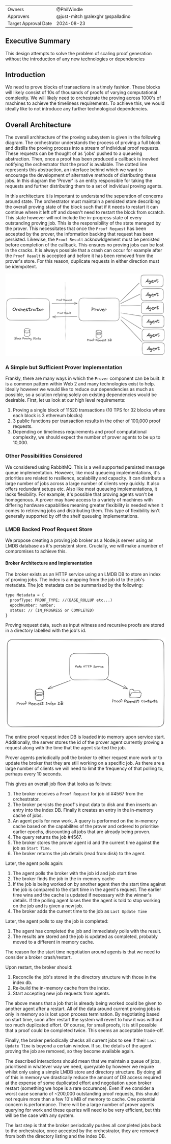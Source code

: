 |                      |                                                                                               |
| -------------------- | --------------------------------------------------------------------------------------------- |
| Owners               | @PhilWindle                                                                                   |
| Approvers            | @just-mitch @alexghr @spalladino                                                              |
| Target Approval Date | 2024-08-23                                                                                    |


## Executive Summary

This design attempts to solve the problem of scaling proof generation without the introduction of any new technologies or dependencies


## Introduction

We need to prove blocks of transactions in a timely fashion. These blocks will likely consist of 10s of thousands of proofs of varying computational complexity. We will likely need to orchestrate the proving across 1000's of machines to achieve the timeliness requirements. To achieve this, we would ideally like to not introduce any further technological dependencies.


## Overall Architecture

The overall architecture of the proving subsystem is given in the following diagram. The orchestrator understands the process of proving a full block and distills the proving process into a stream of individual proof requests. These requests can be thought of as 'jobs' pushed to a queueing abstraction. Then, once a proof has been produced a callback is inovked notifying the orchestrator that the proof is available. The dotted line represents this abstraction, an interface behind which we want to encourage the development of alternative methods of distributing these jobs. In this diagram the 'Prover' is an entity responsible for taking the requests and further distributing them to a set of individual proving agents.

In this architecture it is important to understand the seperation of concerns around state. The orchestrator must maintain a persisted store describing the overall proving state of the block such that if it needs to restart it can continue where it left off and doesn't need to restart the block from scratch. This state however will not include the in-progress state of every outstanding proving job. This is the responsibility of the state managed by the prover. This necessitates that once the `Proof Request` has been accepted by the prover, the information backing that request has been persisted. Likewise, the `Proof Result` acknowldgement must be persisted before completion of the callback. This ensures no proving jobs can be lost in the cracks. It is always possible that a crash can occur for example after the `Proof Reault` is accepted and before it has been removed from the prover's store. For this reason, duplicate requests in either direction must be idempotent.

![Proving Architecture](./proving-arch.png)

### A Simple but Sufficient Prover Implementation

Frankly, there are many ways in which the `Prover` component can be built. It is a common pattern within Web 2 and many technologies exist to help. Ideally however we would like to reduce our dependencies as much as possible, so a solution relying solely on existing dependencies would be desirable. First, let us look at our high level requirements:

1. Proving a single block of 11520 transactions (10 TPS for 32 blocks where each block is 3 ethereum blocks)
2. 3 public functions per transaction results in the other of 100,000 proof requests.
3. Depending on timeliness requirements and proof computational complexity, we should expect the number of prover agents to be up to 10,000.

### Other Possibilities Considered

We considered using RabbitMQ. This is a well supported persisted message queue implementation. However, like most queueing implementations, it's priorities are related to resilience, scalability and capacity. It can distribute a large number of jobs across a large number of clients very quickly. It also offers redundant setups etc. Also like most queueing implementations, it lacks flexibility. For example, it's possible that proving agents won't be homogenous. A prover may have access to a variety of machines with differing hardware capabilities meaning greater flexibility is needed when it comes to retrieving jobs and distributing them. This type of flexibility isn't generally supported by off the shelf queueing implementations.

### LMDB Backed Proof Request Store

We propose creating a proving job broker as a Node.js server using an LMDB database as it's persistent store. Crucially, we will make a number of compromises to achieve this.

#### Broker Architecture and Implementation

The broker exists as an HTTP service using an LMDB DB to store an index of proving jobs. The index is a mapping from the job id to the job's metadata. The job metadata can be summarised by the following:

``` TS
type Metadata = {
  proofType: PROOF_TYPE; //(BASE_ROLLUP etc...)
  epochNumber: number;
  status: // (IN_PROGRESS or COMPLETED)
}

```

Proving request data, such as input witness and recursive proofs are stored in a directory labelled with the job's id.

![alt text](./broker.png)

The entire proof request index DB is loaded into memory upon service start. Additionally, the server stores the id of the prover agent currently proving a request along with the time that the agent started the job.

Prover agents periodically poll the broker to either request more work or to update the broker that they are still working on a specific job. As there are a large number of clients we will need to limit the frequency of that polling to, perhaps every 10 seconds.

This gives an overall job flow that looks as follows:

1. The broker receives a `Proof Request` for job id #4567 from the orchestrator.
2. The broker persists the proof's input data to disk and then inserts an entry into the index DB. Finally it creates an entry in the in-memory cache of jobs.
3. An agent polls for new work. A query is performed on the in-memory cache based on the capabilites of the prover and ordered to prioritise earlier epochs, discounting all jobs that are already being proven.
4. The query returns the job #4567. 
5. The broker stores the prover agent id and the current time against the job as `Start Time`.
6. The broker returns the job details (read from disk) to the agent.

Later, the agent polls again:

1. The agent polls the broker with the job id and job start time
2. The broker finds the job in the in-memory cache
3. If the job is being worked on by another agent then the start time against the job is compared to the start time in the agent's request. The earlier time wins and the cache is updated if necessary with the winner's details. If the polling agent loses then the agent is told to stop working on the job and is given a new job.
4. The broker adds the current time to the job as `Last Update Time`

Later, the agent polls to say the job is completed:

1. The agent has completed the job and immediately polls with the result.
2. The results are stored and the job is updated as completed, probably moved to a different in memory cache.

The reason for the start time negotiation around agents is that we need to consider a broker crash/restart.

Upon restart, the broker should:

1. Reconcile the job's stored in the directory structure with those in the index db.
2. Re-build the in-memory cache from the index.
3. Start accepting new job requests from agents.

The above means that a job that is already being worked could be given to another agent after a restart. All of the data around current proving jobs is only in memory so is lost upon process termination. By negotiating based on start time, soon after restart the system will revert to how it was without too much duplicated effort. Of course, for small proofs, it is still possible that a proof could be completed twice. This seems an acceptable trade-off.

Finally, the broker periodically checks all current jobs to see if their `Last Update Time` is beyond a certain window. If so, the details of the agent proving the job are removed, so they become available again.

The described interactions should mean that we maintain a queue of jobs, prioritised in whatever way we need, queryable by however we require whilst only using a simple LMDB store and directory structure. By doing all of this in memory we drastically reduce the amount of DB access required at the expense of some duplicated effort and negotiation upon broker restart (something we hope is a rare occurence). Even if we consider a worst case scenario of ~200,000 outstanding proof requests, this should not require more than a few 10's MB of memory to cache. One potential concern is performance. There will be a large number of prover agents querying for work and these queries will need to be very efficient, but this will be the case with any system.

The last step is that the broker periodcally pushes all completed jobs back to the orchestrator, once accepted by the orchestrator, they are removed from both the directory listing and the index DB.
